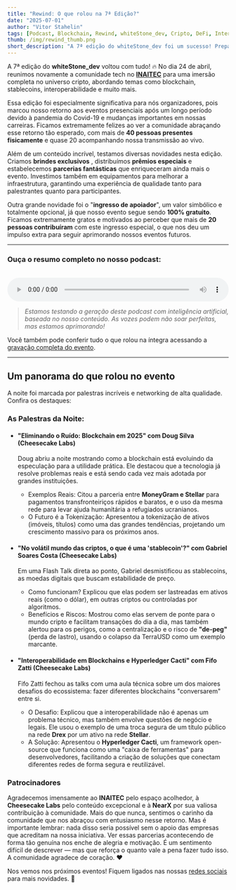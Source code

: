```yaml
---
title: "Rewind: O que rolou na 7ª Edição?"
date: "2025-07-01"
author: "Vitor Stahelin"
tags: [Podcast, Blockchain, Rewind, whiteStone_dev, Cripto, DeFi, Interoperabilidade]
thumb: /img/rewind_thumb.png
short_description: "A 7ª edição do whiteStone_dev foi um sucesso! Preparamos um podcast especial com o resumo completo. Ouça agora e saiba tudo o que rolou."
---
```



A 7ª edição do **whiteStone_dev** voltou com tudo! 🔥 No dia 24 de abril, reunimos novamente a comunidade tech no **[INAITEC](https://www.inaitec.com.br/)** para uma imersão completa no universo cripto, abordando temas como blockchain, stablecoins, interoperabilidade e muito mais.

Essa edição foi especialmente significativa para nós organizadores, pois marcou nosso retorno aos eventos presenciais após um longo período devido à pandemia do Covid-19 e mudanças importantes em nossas carreiras. Ficamos extremamente felizes ao ver a comunidade abraçando esse retorno tão esperado, com mais de **40 pessoas presentes fisicamente**  e quase 20 acompanhando nossa transmissão ao vivo.

Além de um conteúdo incrível, testamos diversas novidades nesta edição. Criamos **brindes exclusivos** , distribuímos **prêmios especiais**  e estabelecemos **parcerias fantásticas** que enriqueceram ainda mais o evento. Investimos também em equipamentos para melhorar a infraestrutura, garantindo uma experiência de qualidade tanto para palestrantes quanto para participantes.

Outra grande novidade foi o "**ingresso de apoiador**", um valor simbólico e totalmente opcional, já que nosso evento segue sendo **100% gratuito**. Ficamos extremamente gratos e motivados ao perceber que mais de **20 pessoas contribuíram** com este ingresso especial, o que nos deu um impulso extra para seguir aprimorando nossos eventos futuros.


---

### Ouça o resumo completo no nosso podcast:
<audio controls style="width: 100%; margin-top: 16px;">
  <source src="/media/podcast.mp3" type="audio/mpeg">
  Seu navegador não suporta o elemento de áudio.
</audio>

> *Estamos testando a geração deste podcast com inteligência artificial, baseada no nosso conteúdo. As vozes podem não soar perfeitas, mas estamos aprimorando!*

Você também pode conferir tudo o que rolou na íntegra acessando a [gravação completa do evento](https://www.youtube.com/live/C-YejH6p878?t=937).

---

## Um panorama do que rolou no evento

A noite foi marcada por palestras incríveis e networking de alta qualidade. Confira os destaques:


### As Palestras da Noite:

*   #### "Eliminando o Ruído: Blockchain em 2025" com Doug Silva (Cheesecake Labs)
    Doug abriu a noite mostrando como a blockchain está evoluindo da especulação para a utilidade prática. Ele destacou que a tecnologia já resolve problemas reais e está sendo cada vez mais adotada por grandes instituições.
    * Exemplos Reais: Citou a parceria entre **MoneyGram e Stellar** para pagamentos transfronteiriços rápidos e baratos, e o uso da mesma rede para levar ajuda humanitária a refugiados ucranianos.
    * O Futuro é a Tokenização: Apresentou a tokenização de ativos (imóveis, títulos) como uma das grandes tendências, projetando um crescimento massivo para os próximos anos.

*   #### "No volátil mundo das criptos, o que é uma 'stablecoin'?" com Gabriel Soares Costa (Cheesecake Labs)
    Em uma Flash Talk direta ao ponto, Gabriel desmistificou as stablecoins, as moedas digitais que buscam estabilidade de preço.
    * Como funcionam? Explicou que elas podem ser lastreadas em ativos reais (como o dólar), em outras criptos ou controladas por algoritmos.
    * Benefícios e Riscos: Mostrou como elas servem de ponte para o mundo cripto e facilitam transações do dia a dia, mas também alertou para os perigos, como a centralização e o risco de **"de-peg"** (perda de lastro), usando o colapso da TerraUSD como um exemplo marcante.

*   #### "Interoperabilidade em Blockchains e Hyperledger Cacti" com Fifo Zatti (Cheesecake Labs)
    Fifo Zatti fechou as talks com uma aula técnica sobre um dos maiores desafios do ecossistema: fazer diferentes blockchains "conversarem" entre si.
    * O Desafio: Explicou que a interoperabilidade não é apenas um problema técnico, mas também envolve questões de negócio e legais. Ele usou o exemplo de uma troca segura de um título público na rede **Drex** por um ativo na rede **Stellar**.
    * A Solução: Apresentou o **Hyperledger Cacti**, um framework open-source que funciona como uma "caixa de ferramentas" para desenvolvedores, facilitando a criação de soluções que conectam diferentes redes de forma segura e reutilizável.

### Patrocinadores


Agradecemos imensamente ao **INAITEC** pelo espaço acolhedor, à **Cheesecake Labs** pelo conteúdo excepcional e à **NearX** por sua valiosa contribuição à comunidade. Mais do que nunca, sentimos o carinho da comunidade que nos abraçou com entusiasmo nesse retorno. Mas é importante lembrar: nada disso seria possível sem o apoio das empresas que acreditam na nossa iniciativa. Ver essas parcerias acontecendo de forma tão genuína nos enche de alegria e motivação. É um sentimento difícil de descrever — mas que reforça o quanto vale a pena fazer tudo isso. A comunidade agradece de coração. ❤️


Nos vemos nos próximos eventos! Fiquem ligados nas nossas [redes sociais](https://links.whitestonedev.com.br) para mais novidades. 🚀


